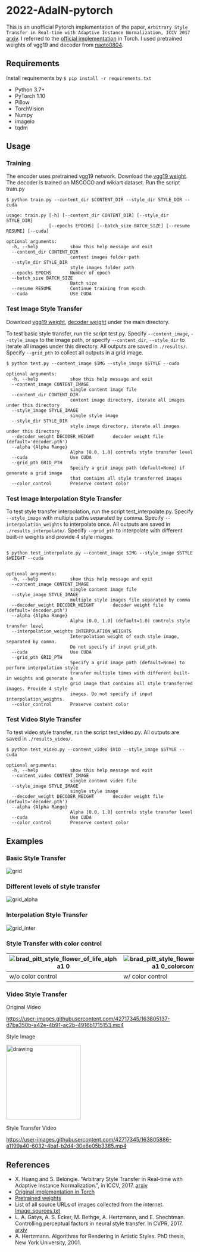 # 2022-AdaIN-pytorch

This is an unofficial Pytorch implementation of the paper, `Arbitrary Style Transfer in Real-time with Adaptive Instance Normalization, ICCV 2017` [arxiv](https://arxiv.org/abs/1703.06868). I referred to the [official implementation](https://github.com/xunhuang1995/AdaIN-style) in Torch. I used pretrained weights of vgg19 and decoder from [naoto0804](https://github.com/naoto0804/pytorch-AdaIN).

## Requirements

Install requirements by `$ pip install -r requirements.txt`

- Python 3.7+
- PyTorch 1.10
- Pillow
- TorchVision
- Numpy
- imageio
- tqdm

## Usage

### Training

The encoder uses pretrained vgg19 network. Download the [vgg19 weight](https://drive.google.com/file/d/1UcSl-Zn3byEmn15NIPXMf9zaGCKc2gfx/view?usp=sharing). The decoder is trained on MSCOCO and wikiart dataset.
Run the script train.py

```
$ python train.py --content_dir $CONTENT_DIR --style_dir STYLE_DIR --cuda

usage: train.py [-h] [--content_dir CONTENT_DIR] [--style_dir STYLE_DIR]
                [--epochs EPOCHS] [--batch_size BATCH_SIZE] [--resume RESUME] [--cuda]

optional arguments:
  -h, --help            show this help message and exit
  --content_dir CONTENT_DIR
                        content images folder path
  --style_dir STYLE_DIR
                        style images folder path
  --epochs EPOCHS       Number of epoch
  --batch_size BATCH_SIZE
                        Batch size
  --resume RESUME       Continue training from epoch
  --cuda                Use CUDA
```

### Test Image Style Transfer

Download [vgg19 weight](https://drive.google.com/file/d/1UcSl-Zn3byEmn15NIPXMf9zaGCKc2gfx/view?usp=sharing), [decoder weight](https://drive.google.com/file/d/18JpLtMOapA-vwBz-LRomyTl24A9GwhTF/view?usp=sharing) under the main directory.

To test basic style transfer, run the script test.py. Specify `--content_image`, `--style_image` to the image path, or specify `--content_dir`, `--style_dir` to iterate all images under this directory. All outputs are saved in `./results/`. Specify `--grid_pth` to collect all outputs in a grid image.

```
$ python test.py --content_image $IMG --style_image $STYLE --cuda

optional arguments:
  -h, --help            show this help message and exit
  --content_image CONTENT_IMAGE
                        single content image file
  --content_dir CONTENT_DIR
                        content image directory, iterate all images under this directory
  --style_image STYLE_IMAGE
                        single style image
  --style_dir STYLE_DIR
                        style image directory, iterate all images under this directory
  --decoder_weight DECODER_WEIGHT       decoder weight file (default='decoder.pth')
  --alpha {Alpha Range}
                        Alpha [0.0, 1.0] controls style transfer level
  --cuda                Use CUDA
  --grid_pth GRID_PTH
                        Specify a grid image path (default=None) if generate a grid image
                        that contains all style transferred images
  --color_control       Preserve content color
```

### Test Image Interpolation Style Transfer

To test style transfer interpolation, run the script test_interpolate.py. Specify `--style_image` with multiple paths separated by comma. Specify `--interpolation_weights` to interpolate once. All outputs are saved in `./results_interpolate/`. Specify `--grid_pth` to interpolate with different built-in weights and provide 4 style images.

```

$ python test_interpolate.py --content_image $IMG --style_image $STYLE $WEIGHT --cuda


optional arguments:
  -h, --help            show this help message and exit
  --content_image CONTENT_IMAGE
                        single content image file
  --style_image STYLE_IMAGE
                        multiple style images file separated by comma
  --decoder_weight DECODER_WEIGHT       decoder weight file (default='decoder.pth')
  --alpha {Alpha Range}
                        Alpha [0.0, 1.0] (default=1.0) controls style transfer level
  --interpolation_weights INTERPOLATION_WEIGHTS
                        Interpolation weight of each style image, separated by comma.
                        Do not specify if input grid_pth.
  --cuda                Use CUDA
  --grid_pth GRID_PTH
                        Specify a grid image path (default=None) to perform interpolation style
                        transfer multiple times with different built-in weights and generate a
                        grid image that contains all style transferred images. Provide 4 style
                        images. Do not specify if input interpolation_weights.
  --color_control       Preserve content color
```

### Test Video Style Transfer

To test video style transfer, run the script test_video.py. All outputs are saved in `./results_video/`.

```
$ python test_video.py --content_video $VID --style_image $STYLE --cuda

optional arguments:
  -h, --help            show this help message and exit
  --content_video CONTENT_IMAGE
                        single content video file
  --style_image STYLE_IMAGE
                        single style image
  --decoder_weight DECODER_WEIGHT       decoder weight file (default='decoder.pth')
  --alpha {Alpha Range}
                        Alpha [0.0, 1.0] controls style transfer level
  --cuda                Use CUDA
  --color_control       Preserve content color
```

## Examples

### Basic Style Transfer

![grid](https://github.com/media-comp/2022-AdaIN-pytorch/blob/main/examples/grid.jpg)

### Different levels of style transfer

![grid_alpha](https://github.com/media-comp/2022-AdaIN-pytorch/blob/main/examples/grid_alpha.png)

### Interpolation Style Transfer

![grid_inter](https://github.com/media-comp/2022-AdaIN-pytorch/blob/main/examples/grid_interpolation.png)

### Style Transfer with color control

|![brad_pitt_style_flower_of_life_alpha1 0](https://user-images.githubusercontent.com/45582330/165221498-21c09999-1228-4bad-bf9f-f50aece289d7.jpg)|![brad_pitt_style_flower_of_life_alpha1 0_colorcontrol](https://user-images.githubusercontent.com/45582330/165221515-9a81a97c-19d0-4de6-ad10-e654d941de5d.jpg)|
|---|---|
|w/o color control|w/ color control|

### Video Style Transfer

Original Video

https://user-images.githubusercontent.com/42717345/163805137-d7ba350b-a42e-4b91-ac2b-4916b1715153.mp4

Style Image

<img src="https://github.com/media-comp/2022-AdaIN-pytorch/blob/main/images/art/picasso_self_portrait.jpg" alt="drawing" width="200"/>

Style Transfer Video

https://user-images.githubusercontent.com/42717345/163805886-a1199a40-6032-4baf-b2d4-30e6e05b3385.mp4

## References

- X. Huang and S. Belongie. "Arbitrary Style Transfer in Real-time with Adaptive Instance Normalization.", in ICCV, 2017. [arxiv](https://arxiv.org/abs/1703.06868)
- [Original implementation in Torch](https://github.com/xunhuang1995/AdaIN-style)
- [Pretrained weights](https://github.com/naoto0804/pytorch-AdaIN)
- List of all source URLs of images collected from the internet. [Image_sources.txt](https://github.com/media-comp/2022-AdaIN-pytorch/blob/main/Image_sources.txt)
- L. A. Gatys, A. S. Ecker, M. Bethge, A. Hertzmann, and E. Shechtman. Controlling perceptual factors in neural style transfer. In CVPR, 2017. [arxiv](https://arxiv.org/abs/1611.07865)
- A. Hertzmann. Algorithms for Rendering in Artistic Styles. PhD thesis, New York University, 2001.
